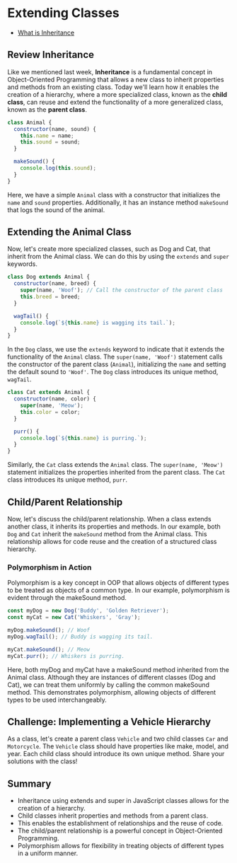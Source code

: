 # Extending Classes

- [What is Inheritance](#what-is-inheritance)

## Review Inheritance

Like we mentioned last week, __Inheritance__ is a fundamental concept in Object-Oriented Programming that allows a new class to inherit properties and methods from an existing class. Today we'll learn how it enables the creation of a hierarchy, where a more specialized class, known as the __child class__, can reuse and extend the functionality of a more generalized class, known as the __parent class__.

```js
class Animal {
  constructor(name, sound) {
    this.name = name;
    this.sound = sound;
  }

  makeSound() {
    console.log(this.sound);
  }
}
```
Here, we have a simple `Animal` class with a constructor that initializes the `name` and `sound` properties. Additionally, it has an instance method `makeSound` that logs the sound of the animal.

## Extending the Animal Class

Now, let's create more specialized classes, such as Dog and Cat, that inherit from the Animal class. We can do this by using the `extends` and `super` keywords.

```js
class Dog extends Animal {
  constructor(name, breed) {
    super(name, 'Woof'); // Call the constructor of the parent class
    this.breed = breed;
  }

  wagTail() {
    console.log(`${this.name} is wagging its tail.`);
  }
}
```

In the `Dog` class, we use the `extends` keyword to indicate that it extends the functionality of the `Animal` class. The `super(name, 'Woof')` statement calls the constructor of the parent class (`Animal`), initializing the `name` and setting the default sound to `'Woof'`. The `Dog` class introduces its unique method, `wagTail`.

```js
class Cat extends Animal {
  constructor(name, color) {
    super(name, 'Meow');
    this.color = color;
  }

  purr() {
    console.log(`${this.name} is purring.`);
  }
}
```

Similarly, the `Cat` class extends the `Animal` class. The `super(name, 'Meow')` statement initializes the properties inherited from the parent class. The `Cat` class introduces its unique method, `purr`.

## Child/Parent Relationship

Now, let's discuss the child/parent relationship. When a class extends another class, it inherits its properties and methods. In our example, both `Dog` and `Cat` inherit the `makeSound` method from the Animal class. This relationship allows for code reuse and the creation of a structured class hierarchy.


### Polymorphism in Action
Polymorphism is a key concept in OOP that allows objects of different types to be treated as objects of a common type. In our example, polymorphism is evident through the makeSound method.

```js
const myDog = new Dog('Buddy', 'Golden Retriever');
const myCat = new Cat('Whiskers', 'Gray');

myDog.makeSound(); // Woof
myDog.wagTail(); // Buddy is wagging its tail.

myCat.makeSound(); // Meow
myCat.purr(); // Whiskers is purring.
```
Here, both myDog and myCat have a makeSound method inherited from the Animal class. Although they are instances of different classes (Dog and Cat), we can treat them uniformly by calling the common makeSound method. This demonstrates polymorphism, allowing objects of different types to be used interchangeably.

## Challenge: Implementing a Vehicle Hierarchy
As a class, let's create a parent class `Vehicle` and two child classes `Car` and `Motorcycle`. The `Vehicle` class should have properties like make, model, and year. Each child class should introduce its own unique method. Share your solutions with the class!

## Summary
* Inheritance using extends and super in JavaScript classes allows for the creation of a hierarchy.
* Child classes inherit properties and methods from a parent class.
* This enables the establishment of relationships and the reuse of code.
* The child/parent relationship is a powerful concept in Object-Oriented Programming.
* Polymorphism allows for flexibility in treating objects of different types in a uniform manner.